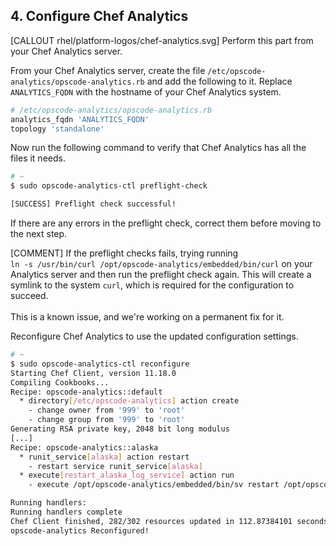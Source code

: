 ## 4. Configure Chef Analytics

[CALLOUT rhel/platform-logos/chef-analytics.svg] Perform this part from your Chef Analytics server.

From your Chef Analytics server, create the file <code class="file-path">/etc/opscode-analytics/opscode-analytics.rb</code> and add the following to it. Replace <code class="placeholder">ANALYTICS_FQDN</code> with the hostname of your Chef Analytics system.

```ruby
# /etc/opscode-analytics/opscode-analytics.rb
analytics_fqdn 'ANALYTICS_FQDN'
topology 'standalone'
```

Now run the following command to verify that Chef Analytics has all the files it needs.

```bash
# ~
$ sudo opscode-analytics-ctl preflight-check

[SUCCESS] Preflight check successful!
```

If there are any errors in the preflight check, correct them before moving to the next step.

[COMMENT] If the preflight checks fails, trying running<br>`ln -s /usr/bin/curl /opt/opscode-analytics/embedded/bin/curl` on your Analytics server and then run the preflight check again. This will create a symlink to the system `curl`, which is required for the configuration to succeed.<br><br>This is a known issue, and we're working on a permanent fix for it.

Reconfigure Chef Analytics to use the updated configuration settings.

```bash
# ~
$ sudo opscode-analytics-ctl reconfigure
Starting Chef Client, version 11.18.0
Compiling Cookbooks...
Recipe: opscode-analytics::default
  * directory[/etc/opscode-analytics] action create
    - change owner from '999' to 'root'
    - change group from '999' to 'root'
Generating RSA private key, 2048 bit long modulus
[...]
Recipe: opscode-analytics::alaska
  * runit_service[alaska] action restart
    - restart service runit_service[alaska]
  * execute[restart_alaska_log_service] action run
    - execute /opt/opscode-analytics/embedded/bin/sv restart /opt/opscode-analytics/sv/alaska/log

Running handlers:
Running handlers complete
Chef Client finished, 282/302 resources updated in 112.87384101 seconds
opscode-analytics Reconfigured!
```
